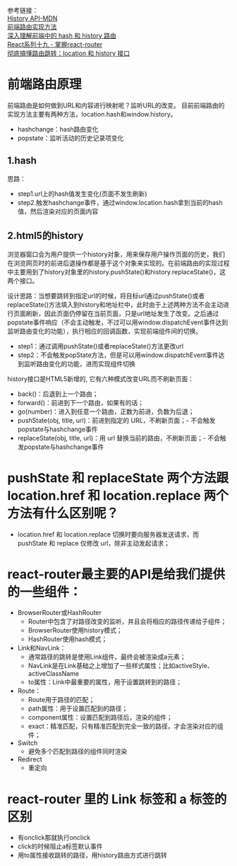 参考链接：  
[History API-MDN](https://developer.mozilla.org/zh-CN/docs/Web/API/History_API)  
[前端路由实现方法](https://www.jianshu.com/p/5231e7e125da)  
[深入理解前端中的 hash 和 history 路由](https://zhuanlan.zhihu.com/p/130995492)  
[React系列十九 - 掌握react-router](https://www.bilibili.com/read/cv8542053)  
[彻底搞懂路由跳转：location 和 history 接口](https://segmentfault.com/a/1190000014120456)  

# 前端路由原理
前端路由是如何做到URL和内容进行映射呢？监听URL的改变。
目前前端路由的实现方法主要有两种方法，location.hash和window.history。

- hashchange：hash路由变化
- popstate：监听活动的历史记录项变化

## 1.hash
思路：
- step1.url上的hash值发生变化(页面不发生刷新)
- step2.触发hashchange事件，通过window.location.hash拿到当前的hash值，然后渲染对应的页面内容

## 2.html5的history
浏览器窗口会为用户提供一个history对象，用来保存用户操作页面的历史，我们在浏览网页时的前进后退操作都是基于这个对象来实现的。在前端路由的实现过程中主要用到了history对象里的history.pushState()和history.replaceState()，这两个接口。

设计思路：当想要跳转到指定url的时候，将目标url通过pushState()或者replaceState()方法填入到history和地址栏中，此时由于上述两种方法不会主动进行页面刷新，因此页面仍停留在当前页面，只是url地址发生了改变。之后通过popstate事件响应（不会主动触发，不过可以用window.dispatchEvent事件达到监听路由变化的功能），执行相应的回调函数，实现前端组件间的切换。

- step1：通过调用pushState()或者replaceState()方法更改url
- step2：不会触发popState方法，但是可以用window.dispatchEvent事件达到监听路由变化的功能，进而实现组件切换


history接口是HTML5新增的, 它有六种模式改变URL而不刷新页面：
- back()：后退到上一个路由；
- forward()：前进到下一个路由，如果有的话；
- go(number)：进入到任意一个路由，正数为前进，负数为后退；
- pushState(obj, title, url)：前进到指定的 URL，不刷新页面；- 不会触发popstate与hashchange事件
- replaceState(obj, title, url)：用 url 替换当前的路由，不刷新页面；- 不会触发popstate与hashchange事件


# pushState 和 replaceState 两个方法跟 location.href 和 location.replace 两个方法有什么区别呢？
- location.href 和 location.replace 切换时要向服务器发送请求，而 pushState 和 replace 仅修改 url，除非主动发起请求；


# react-router最主要的API是给我们提供的一些组件：
- BrowserRouter或HashRouter
  - Router中包含了对路径改变的监听，并且会将相应的路径传递给子组件；
  - BrowserRouter使用history模式；
  - HashRouter使用hash模式；
- Link和NavLink：
  - 通常路径的跳转是使用Link组件，最终会被渲染成a元素；
  - NavLink是在Link基础之上增加了一些样式属性；比如activeStyle、activeClassName
  - to属性：Link中最重要的属性，用于设置跳转到的路径；
- Route：
  - Route用于路径的匹配；
  - path属性：用于设置匹配到的路径；
  - component属性：设置匹配到路径后，渲染的组件；
  - exact：精准匹配，只有精准匹配到完全一致的路径，才会渲染对应的组件；
- Switch
  - 避免多个匹配到路径的组件同时渲染
- Redirect
  - 重定向


# react-router 里的 Link 标签和 a 标签的区别
- 有onclick那就执行onclick
- click的时候阻止a标签默认事件
- 用to属性接收跳转的路径，用history路由方式进行跳转